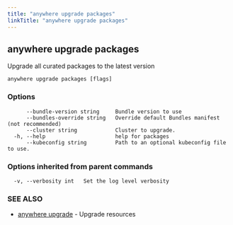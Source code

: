 ```yaml
---
title: "anywhere upgrade packages"
linkTitle: "anywhere upgrade packages"
---
```


## anywhere upgrade packages

Upgrade all curated packages to the latest version

```
anywhere upgrade packages [flags]
```

### Options

```
      --bundle-version string     Bundle version to use
      --bundles-override string   Override default Bundles manifest (not recommended)
      --cluster string            Cluster to upgrade.
  -h, --help                      help for packages
      --kubeconfig string         Path to an optional kubeconfig file to use.
```

### Options inherited from parent commands

```
  -v, --verbosity int   Set the log level verbosity
```

### SEE ALSO

* [anywhere upgrade](../anywhere_upgrade/)	 - Upgrade resources

